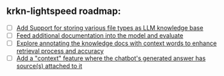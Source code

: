 ## krkn-lightspeed roadmap: 

- [ ] [Add Support for storing various file types as LLM knowledge base](https://github.com/krkn-chaos/krkn-lightspeed/issues/2)
- [ ] [Feed additional documentation into the model and evaluate](https://github.com/krkn-chaos/krkn-lightspeed/issues/1)
- [ ] [Explore annotating the knowledge docs with context words to enhance retrieval process and accuracy](https://github.com/krkn-chaos/krkn-lightspeed/issues/7) 
- [ ] [Add a "context" feature where the chatbot's generated answer has source(s) attached to it](https://github.com/krkn-chaos/krkn-lightspeed/issues/6)
